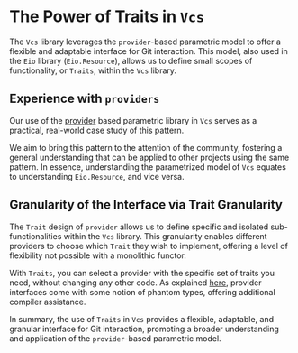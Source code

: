 # The Power of Traits in `Vcs`

The `Vcs` library leverages the `provider`-based parametric model to offer a
flexible and adaptable interface for Git interaction. This model, also used in
the `Eio` library (`Eio.Resource`), allows us to define small scopes of
functionality, or `Traits`, within the `Vcs` library.

## Experience with `providers`

Our use of the [provider](https://github.com/mbarbin/provider) based parametric
library in `Vcs` serves as a practical, real-world case study of this pattern.

We aim to bring this pattern to the attention of the community, fostering a
general understanding that can be applied to other projects using the same
pattern. In essence, understanding the parametrized model of `Vcs` equates to
understanding `Eio.Resource`, and vice versa.

## Granularity of the Interface via Trait Granularity

The `Trait` design of `provider` allows us to define specific and isolated
sub-functionalities within the `Vcs` library. This granularity enables different
providers to choose which `Trait` they wish to implement, offering a level of
flexibility not possible with a monolithic functor.

With `Traits`, you can select a provider with the specific set of traits you
need, without changing any other code. As explained
[here](https://mbarbin.github.io/provider/provider/Provider/Interface/index.html#type-t),
provider interfaces come with some notion of phantom types, offering additional
compiler assistance.

In summary, the use of `Traits` in `Vcs` provides a flexible, adaptable, and
granular interface for Git interaction, promoting a broader understanding and
application of the `provider`-based parametric model.